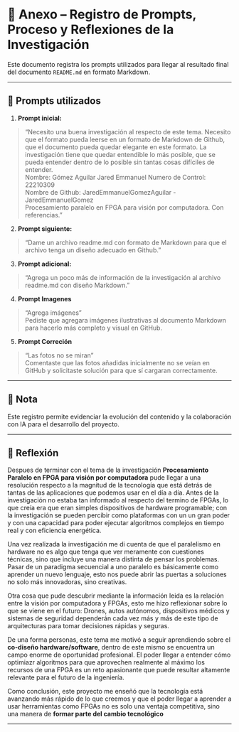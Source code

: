 # 📑 Anexo – Registro de Prompts, Proceso y Reflexiones de la Investigación 

Este documento registra los prompts utilizados para llegar al resultado final del documento `README.md` en formato Markdown.  

---

## 📝 Prompts utilizados  

1. **Prompt inicial:**  
> “Necesito una buena investigación al respecto de este tema. Necesito que el formato pueda leerse en un formato de Markdown de Github, que el documento pueda quedar elegante en este formato. La investigación tiene que quedar entendible lo más posible, que se pueda entender dentro de lo posible sin tantas cosas difíciles de entender.  
   Nombre: Gómez Aguilar Jared Emmanuel Numero de Control: 22210309  
   Nombre de Github: JaredEmmanuelGomezAguilar - JaredEmmanuelGomez  
   Procesamiento paralelo en FPGA para visión por computadora. Con referencias.”

2. **Prompt siguiente:**  
> “Dame un archivo readme.md con formato de Markdown para que el archivo tenga un diseño adecuado en Github.”

3. **Prompt adicional:**  
> “Agrega un poco más de información de la investigación al archivo readme.md con diseño Markdown.”

4. **Prompt Imagenes**  
> “Agrega imágenes”  
Pediste que agregara imágenes ilustrativas al documento Markdown para hacerlo más completo y visual en GitHub.

5. **Prompt Correción**  
> “Las fotos no se miran”  
Comentaste que las fotos añadidas inicialmente no se veían en GitHub y solicitaste solución para que sí cargaran correctamente.

---

## 📌 Nota  

Este registro permite evidenciar la evolución del contenido y la colaboración con IA para el desarrollo del proyecto.  

---

## 🧠 Reflexión 

Despues de terminar con el tema de la investigación **Procesamiento Paralelo en FPGA para visión por computadora** pude llegar a una resolución respecto a la magnitud de la tecnología que está detrás de tantas de las aplicaciones que podemos usar en el día a día.
Antes de la investigación no estaba tan informado al respecto del termino de FPGAs, lo que creía era que eran simples dispositivos de hardware programable; con la investigación se pueden percibir como plataformas con un un gran poder y con una capacidad para poder ejecutar algoritmos complejos en tiempo real y con eficiencia energética. 

Una vez realizada la investigación me di cuenta de que el paralelismo en hardware no es algo que tenga que ver meramente con cuestiones técnicas, sino que incluye una manera distinta de pensar los problemas. Pasar de un paradigma secuencial a uno paralelo es básicamente como aprender un nuevo lenguaje, esto nos puede abrir las puertas a soluciones no solo más innovadoras, sino creativas.

Otra cosa que pude descubrir mediante la información leida es la relación entre la visión por computadora y FPGAs, esto me hizo reflexionar sobre lo que se viene en el futuro: Drones, autos autónomos, dispositivos médicos y sistemas de seguridad dependerán cada vez más y más de este tipo de arquitecturas para tomar decisiones rápidas y seguras.

De una forma personas, este tema me motivó a seguir aprendiendo sobre el **co-diseño hardware/software**, dentro de este mismo se encuentra un campo enorme de oportunidad profesional. El poder llegar a entender cómo optimiazr algoritmos para que aprovechen realmente al máximo los recursos de una FPGA es un reto apasionante que puede resultar altamente relevante para el futuro de la ingeniería.

Como conclusión, este proyecto me enseñó que la tecnología está avanzando más rápido de lo que creemos y que el poder llegar a aprender a usar herramientas como FPGAs no es solo una ventaja competitiva, sino una manera de **formar parte del cambio tecnológico**

---
